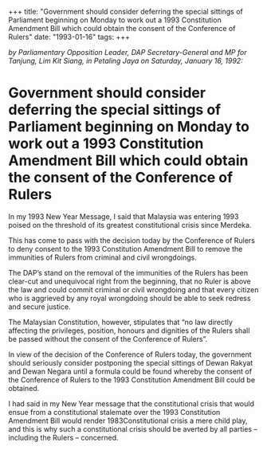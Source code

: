 +++ 
title: "Government should consider deferring the special sittings of Parliament beginning on Monday to work out a 1993 Constitution Amendment Bill which could obtain the consent of the Conference of Rulers"
date: "1993-01-16"
tags:
+++

_by Parliamentary Opposition Leader, DAP Secretary-General and MP for Tanjung, Lim Kit Siang, in Petaling Jaya on Saturday, January 16, 1992:_

# Government should consider deferring the special sittings of Parliament beginning on Monday to work out a 1993 Constitution Amendment Bill which could obtain the consent of the Conference of Rulers

In my 1993 New Year Message, I said that Malaysia was entering 1993 poised on the threshold of its greatest constitutional crisis since Merdeka.</u>

This has come to pass with the decision today by the Conference of Rulers to deny consent to the 1993 Constitution Amendment Bill to remove the immunities of Rulers from criminal and civil wrongdoings.

The DAP’s stand on the removal of the immunities of the Rulers has been clear-cut and unequivocal right from the beginning, that no Ruler is above the law and could commit criminal or civil wrongdoing and that every citizen who is aggrieved by any royal wrongdoing should be able to seek redress and secure justice.

The Malaysian Constitution, however, stipulates that “no law directly affecting the privileges, position, honours and dignities of the Rulers shall be passed without the consent of the Conference of Rulers”.

In view of the decision of the Conference of Rulers today, the government should seriously consider postponing the special sittings of Dewan Rakyat and Dewan Negara until a formula could be found whereby the consent of the Conference of Rulers to the 1993 Constitution Amendment Bill could be obtained.

I had said in my New Year message that the constitutional crisis that would ensue from a constitutional stalemate over the 1993 Constitution Amendment Bill would render 1983Constitutional crisis a mere child play, and this is why such a constitutional crisis should be averted by all parties – including the Rulers – concerned.
 
